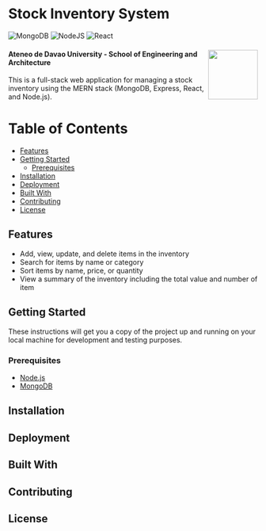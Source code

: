# Stock Inventory System
![MongoDB](https://img.shields.io/badge/MongoDB-%234ea94b.svg?style=for-the-badge&logo=mongodb&logoColor=white) ![NodeJS](https://img.shields.io/badge/node.js-6DA55F?style=for-the-badge&logo=node.js&logoColor=white) ![React](https://img.shields.io/badge/react-%2320232a.svg?style=for-the-badge&logo=react&logoColor=%2361DAFB)  
#### <img src="https://user-images.githubusercontent.com/120948162/209056926-a6601b4f-fb23-49bd-945a-d3769cda9def.png" width="100" img align="right"> Ateneo de Davao University - School of Engineering and Architecture  
This is a full-stack web application for managing a stock inventory using the MERN stack (MongoDB, Express, React, and Node.js).

# Table of Contents
 * [Features](#features)
 * [Getting Started](#getting-started)
   + [Prerequisites](#prerequisites)
 * [Installation](#installation)
 * [Deployment](#deployment)
 * [Built With](#built-with)
 * [Contributing](#contributing)
 * [License](#license)



## Features
* Add, view, update, and delete items in the inventory
* Search for items by name or category
* Sort items by name, price, or quantity
* View a summary of the inventory including the total value and number of item

## Getting Started
These instructions will get you a copy of the project up and running on your local machine for development and testing purposes.

### Prerequisites
* [Node.js](https://nodejs.org/en/)
* [MongoDB](https://www.mongodb.com/)

## Installation

## Deployment

## Built With

## Contributing

## License
